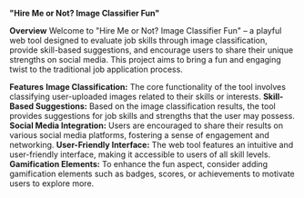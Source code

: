 **"Hire Me or Not? Image Classifier Fun"**

**Overview**
Welcome to "Hire Me or Not? Image Classifier Fun" – a playful web tool designed to evaluate job skills through image classification, provide skill-based suggestions,
and encourage users to share their unique strengths on social media. This project aims to bring a fun and engaging twist to the traditional job application process.

**Features**
**Image Classification:** The core functionality of the tool involves classifying user-uploaded images related to their skills or interests.
**Skill-Based Suggestions:** Based on the image classification results, the tool provides suggestions for job skills and strengths that the user may possess.
**Social Media Integration:** Users are encouraged to share their results on various social media platforms, fostering a sense of engagement and networking.
**User-Friendly Interface:** The web tool features an intuitive and user-friendly interface, making it accessible to users of all skill levels.
**Gamification Elements:** To enhance the fun aspect, consider adding gamification elements such as badges, scores, or achievements to motivate users to explore more.

